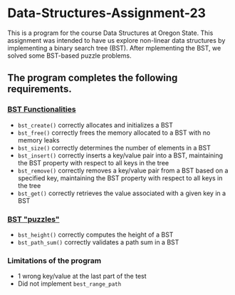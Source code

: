 # Data-Structures-Assignment-23
This is a program for the course Data Structures at Oregon State. This assignment was intended to have us explore non-linear data structures by implementing a binary search tree (BST). After mplementing the BST, we solved some BST-based puzzle problems. 


## The program completes the following requirements.

### <ins>BST Functionalities </ins>
- `bst_create()` correctly allocates and initializes a BST
- `bst_free()` correctly frees the memory allocated to a BST with no memory leaks
- `bst_size()` correctly determines the number of elements in a BST
- `bst_insert()` correctly inserts a key/value pair into a BST, maintaining the BST property with respect to all keys in the tree
- `bst_remove()` correctly removes a key/value pair from a BST based on a specified key, maintaining the BST property with respect to all keys in the tree
- `bst_get()` correctly retrieves the value associated with a given key in a BST

### <ins>BST "puzzles"</ins>
- `bst_height()` correctly computes the height of a BST
- `bst_path_sum()` correctly validates a path sum in a BST

### Limitations of the program
- 1 wrong key/value at the last part of the test
- Did not implement `best_range_path`
